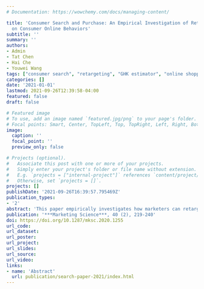 ```yaml
---
# Documentation: https://wowchemy.com/docs/managing-content/

title: 'Consumer Search and Purchase: An Empirical Investigation of Retargeting Based
  on Consumer Online Behaviors'
subtitle: ''
summary: ''
authors:
- Admin
- Tat Chen
- Hai Che
- Youwei Wang
tags: ["consumer search", "retargeting", "GHK estimator", "online shopping"]
categories: []
date: '2021-01-01'
lastmod: 2021-09-26T12:39:58-04:00
featured: false
draft: false

# Featured image
# To use, add an image named `featured.jpg/png` to your page's folder.
# Focal points: Smart, Center, TopLeft, Top, TopRight, Left, Right, BottomLeft, Bottom, BottomRight.
image:
  caption: ''
  focal_point: ''
  preview_only: false

# Projects (optional).
#   Associate this post with one or more of your projects.
#   Simply enter your project's folder or file name without extension.
#   E.g. `projects = ["internal-project"]` references `content/project/deep-learning/index.md`.
#   Otherwise, set `projects = []`.
projects: []
publishDate: '2021-09-26T16:39:57.795469Z'
publication_types:
- '2'
abstract: 'This paper empirically investigates how marketers can retarget consumers who have searched online but did not purchase, based on their search behaviors. To infer the relationship between search activities and preferences, we estimate a structural search model that characterizes the consumer search process. We propose an estimator similar to the Geweke-Hajivassiliou-Keane estimator to evaluate the likelihood function. The proposed estimator makes recursive draws from truncated distributions that arise because of the observed search and choice behaviors in an optimal sequential search model. The recovered preferences are used to improve retargeting strategies demonstrated through a series of counterfactuals. Results show a substantial heterogeneity in responses to retargeting among consumers who exhibited different search behaviors. By contrast, the heterogeneity among consumers based on other characteristics (e.g., age, gender) is moderate. We consider two counterfactual marketing strategies: sending out coupons redeemed upon purchasing and sending seller recommendations that reveal the offering of recommended sellers. We find that although both strategies help increase the conversion rate, seller recommendations are more effective than coupons, suggesting the importance of providing consumers with the sellers’ information for retargeting. We also show that a pricing mechanism such as an auction that makes the seller self-select to participate will improve the effectiveness of retargeting. Finally, online retail platforms can benefit both sellers and consumers by providing sellers with the information on consumers’ search behaviors.'
publication: '***Marketing Science***, 40 (2), 219-240'
doi: https://doi.org/10.1287/mksc.2020.1255
url_code:
url_dataset:
url_poster:
url_project:
url_slides:
url_source:
url_video:
links:
- name: 'Abstract'
  url: publication/search-paper-2021/index.html
---
```

